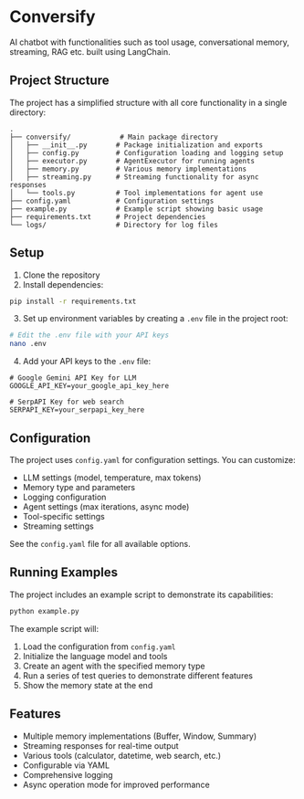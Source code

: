 # Conversify

AI chatbot with functionalities such as tool usage, conversational memory, streaming, RAG etc. built using LangChain.

## Project Structure

The project has a simplified structure with all core functionality in a single directory:

```
.
├── conversify/            # Main package directory
│   ├── __init__.py       # Package initialization and exports
│   ├── config.py         # Configuration loading and logging setup
│   ├── executor.py       # AgentExecutor for running agents
│   ├── memory.py         # Various memory implementations
│   ├── streaming.py      # Streaming functionality for async responses
│   └── tools.py          # Tool implementations for agent use
├── config.yaml           # Configuration settings
├── example.py            # Example script showing basic usage
├── requirements.txt      # Project dependencies
└── logs/                 # Directory for log files
```

## Setup

1. Clone the repository
2. Install dependencies:

```bash
pip install -r requirements.txt
```

3. Set up environment variables by creating a `.env` file in the project root:

```bash
# Edit the .env file with your API keys
nano .env
```

4. Add your API keys to the `.env` file:

```
# Google Gemini API Key for LLM
GOOGLE_API_KEY=your_google_api_key_here

# SerpAPI Key for web search
SERPAPI_KEY=your_serpapi_key_here
```


## Configuration

The project uses `config.yaml` for configuration settings. You can customize:

- LLM settings (model, temperature, max tokens)
- Memory type and parameters
- Logging configuration
- Agent settings (max iterations, async mode)
- Tool-specific settings
- Streaming settings

See the `config.yaml` file for all available options.

## Running Examples

The project includes an example script to demonstrate its capabilities:

```bash
python example.py
```

The example script will:
1. Load the configuration from `config.yaml`
2. Initialize the language model and tools
3. Create an agent with the specified memory type
4. Run a series of test queries to demonstrate different features
5. Show the memory state at the end

## Features

- Multiple memory implementations (Buffer, Window, Summary)
- Streaming responses for real-time output
- Various tools (calculator, datetime, web search, etc.)
- Configurable via YAML
- Comprehensive logging 
- Async operation mode for improved performance 
